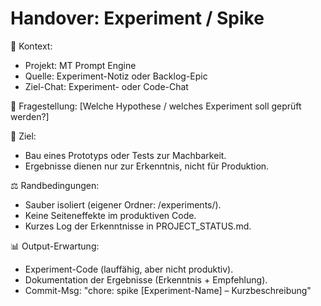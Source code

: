 # Handover: Experiment / Spike

🔬 Kontext:
- Projekt: MT Prompt Engine
- Quelle: Experiment-Notiz oder Backlog-Epic
- Ziel-Chat: Experiment- oder Code-Chat

📝 Fragestellung:
[Welche Hypothese / welches Experiment soll geprüft werden?]

🎯 Ziel:
- Bau eines Prototyps oder Tests zur Machbarkeit.
- Ergebnisse dienen nur zur Erkenntnis, nicht für Produktion.

⚖️ Randbedingungen:
- Sauber isoliert (eigener Ordner: /experiments/<name>).
- Keine Seiteneffekte im produktiven Code.
- Kurzes Log der Erkenntnisse in PROJECT_STATUS.md.

📊 Output-Erwartung:
- Experiment-Code (lauffähig, aber nicht produktiv).
- Dokumentation der Ergebnisse (Erkenntnis + Empfehlung).
- Commit-Msg:
  "chore: spike [Experiment-Name] – Kurzbeschreibung"

